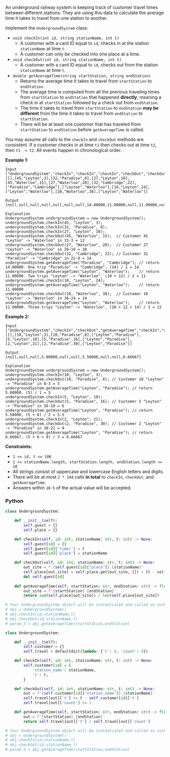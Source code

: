 An underground railway system is keeping track of customer travel times between different stations. They are using this data to calculate the average time it takes to travel from one station to another.

Implement the  `UndergroundSystem`  class:

-   `void checkIn(int id, string stationName, int t)`
    -   A customer with a card ID equal to  `id`, checks in at the station  `stationName`  at time  `t`.
    -   A customer can only be checked into one place at a time.
-   `void checkOut(int id, string stationName, int t)`
    -   A customer with a card ID equal to  `id`, checks out from the station  `stationName`  at time  `t`.
-   `double getAverageTime(string startStation, string endStation)`
    -   Returns the average time it takes to travel from  `startStation`  to  `endStation`.
    -   The average time is computed from all the previous traveling times from  `startStation`  to  `endStation`  that happened  **directly**, meaning a check in at  `startStation`  followed by a check out from  `endStation`.
    -   The time it takes to travel from  `startStation`  to  `endStation`  **may be different**  from the time it takes to travel from  `endStation`  to  `startStation`.
    -   There will be at least one customer that has traveled from  `startStation`  to  `endStation`  before  `getAverageTime`  is called.

You may assume all calls to the  `checkIn`  and  `checkOut`  methods are consistent. If a customer checks in at time  `t1`  then checks out at time  `t2`, then  `t1  < t2`. All events happen in chronological order.

**Example 1:**
```
Input
["UndergroundSystem","checkIn","checkIn","checkIn","checkOut","checkOut","checkOut","getAverageTime","getAverageTime","checkIn","getAverageTime","checkOut","getAverageTime"]
[[],[45,"Leyton",3],[32,"Paradise",8],[27,"Leyton",10],[45,"Waterloo",15],[27,"Waterloo",20],[32,"Cambridge",22],["Paradise","Cambridge"],["Leyton","Waterloo"],[10,"Leyton",24],["Leyton","Waterloo"],[10,"Waterloo",38],["Leyton","Waterloo"]]

Output
[null,null,null,null,null,null,null,14.00000,11.00000,null,11.00000,null,12.00000]

Explanation
UndergroundSystem undergroundSystem = new UndergroundSystem();
undergroundSystem.checkIn(45, "Leyton", 3);
undergroundSystem.checkIn(32, "Paradise", 8);
undergroundSystem.checkIn(27, "Leyton", 10);
undergroundSystem.checkOut(45, "Waterloo", 15);  // Customer 45 "Leyton" -> "Waterloo" in 15-3 = 12
undergroundSystem.checkOut(27, "Waterloo", 20);  // Customer 27 "Leyton" -> "Waterloo" in 20-10 = 10
undergroundSystem.checkOut(32, "Cambridge", 22); // Customer 32 "Paradise" -> "Cambridge" in 22-8 = 14
undergroundSystem.getAverageTime("Paradise", "Cambridge"); // return 14.00000. One trip "Paradise" -> "Cambridge", (14) / 1 = 14
undergroundSystem.getAverageTime("Leyton", "Waterloo");    // return 11.00000. Two trips "Leyton" -> "Waterloo", (10 + 12) / 2 = 11
undergroundSystem.checkIn(10, "Leyton", 24);
undergroundSystem.getAverageTime("Leyton", "Waterloo");    // return 11.00000
undergroundSystem.checkOut(10, "Waterloo", 38);  // Customer 10 "Leyton" -> "Waterloo" in 38-24 = 14
undergroundSystem.getAverageTime("Leyton", "Waterloo");    // return 12.00000. Three trips "Leyton" -> "Waterloo", (10 + 12 + 14) / 3 = 12
```

**Example 2:**
```
Input
["UndergroundSystem","checkIn","checkOut","getAverageTime","checkIn","checkOut","getAverageTime","checkIn","checkOut","getAverageTime"]
[[],[10,"Leyton",3],[10,"Paradise",8],["Leyton","Paradise"],[5,"Leyton",10],[5,"Paradise",16],["Leyton","Paradise"],[2,"Leyton",21],[2,"Paradise",30],["Leyton","Paradise"]]

Output
[null,null,null,5.00000,null,null,5.50000,null,null,6.66667]

Explanation
UndergroundSystem undergroundSystem = new UndergroundSystem();
undergroundSystem.checkIn(10, "Leyton", 3);
undergroundSystem.checkOut(10, "Paradise", 8); // Customer 10 "Leyton" -> "Paradise" in 8-3 = 5
undergroundSystem.getAverageTime("Leyton", "Paradise"); // return 5.00000, (5) / 1 = 5
undergroundSystem.checkIn(5, "Leyton", 10);
undergroundSystem.checkOut(5, "Paradise", 16); // Customer 5 "Leyton" -> "Paradise" in 16-10 = 6
undergroundSystem.getAverageTime("Leyton", "Paradise"); // return 5.50000, (5 + 6) / 2 = 5.5
undergroundSystem.checkIn(2, "Leyton", 21);
undergroundSystem.checkOut(2, "Paradise", 30); // Customer 2 "Leyton" -> "Paradise" in 30-21 = 9
undergroundSystem.getAverageTime("Leyton", "Paradise"); // return 6.66667, (5 + 6 + 9) / 3 = 6.66667
```

**Constraints:**

-   `1 <= id, t <= 106`
-   `1 <= stationName.length, startStation.length, endStation.length <= 10`
-   All strings consist of uppercase and lowercase English letters and digits.
-   There will be at most  `2 * 104`  calls  **in total**  to  `checkIn`,  `checkOut`, and  `getAverageTime`.
-   Answers within  `10-5`  of the actual value will be accepted.


### Python
```python
class UndergroundSystem:

    def __init__(self):
        self.guest = {}
        self.place = {}

    def checkIn(self, id: int, stationName: str, t: int) -> None:
        self.guest[id] = {}
        self.guest[id]['timer'] = t
        self.guest[id]['place'] = stationName

    def checkOut(self, id: int, stationName: str, t: int) -> None:
        out_site = f'{self.guest[id]["place"]}_{stationName}'
        self.place[out_site] = self.place.get(out_site, []) + [t - self.guest[id]['timer']]
        del self.guest[id]
        
    def getAverageTime(self, startStation: str, endStation: str) -> float:
        out_site = f'{startStation}_{endStation}'
        return sum(self.place[out_site]) / len(self.place[out_site])

# Your UndergroundSystem object will be instantiated and called as such:
# obj = UndergroundSystem()
# obj.checkIn(id,stationName,t)
# obj.checkOut(id,stationName,t)
# param_3 = obj.getAverageTime(startStation,endStation)
```

```python
class UndergroundSystem:

    def __init__(self):
        self.customer = {}
        self.travel = defaultdict(lambda: {'t': 0, 'count': 0})

    def checkIn(self, id: int, stationName: str, t: int) -> None:
        self.customer[id] = {
            'station_name': stationName,
            't': t,
        }

    def checkOut(self, id: int, stationName: str, t: int) -> None:
        out = f'{self.customer[id]["station_name"]}_{stationName}'
        self.travel[out]['t'] += t - self.customer[id]['t']
        self.travel[out]['count'] += 1

    def getAverageTime(self, startStation: str, endStation: str) -> float:
        out = f'{startStation}_{endStation}'
        return self.travel[out]['t'] / self.travel[out]['count']

# Your UndergroundSystem object will be instantiated and called as such:
# obj = UndergroundSystem()
# obj.checkIn(id,stationName,t)
# obj.checkOut(id,stationName,t)
# param_3 = obj.getAverageTime(startStation,endStation)
```